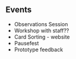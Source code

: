 ## Events
* Observations Session
* Workshop with staff??
* Card Sorting - website
* Pausefest
* Prototype feedback
